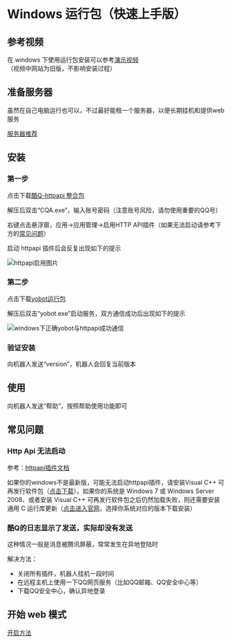 # Windows 运行包（快速上手版）

## 参考视频

在 windows 下使用运行包安装可以参考[演示视频](https://x.jingzhidh.com/3/Tutorial.mp4)  
（视频中网站为旧版，不影响安装过程）

## 准备服务器

虽然在自己电脑运行也可以，不过最好能租一个服务器，以便长期挂机和提供web服务

[服务器推荐](./server.md)

## 安装

### 第一步

点击下载[酷Q-httpapi 整合包](https://x.jingzhidh.com/CoolQ_With_Httpapi.7z)

解压后双击“CQA.exe”，输入账号密码（注意账号风险，请勿使用重要的QQ号）

右键点击悬浮窗，应用→应用管理→启用HTTP API插件（如果无法启动请参考下方的[常见问题](#http-api-%E6%97%A0%E6%B3%95%E5%90%AF%E5%8A%A8)）

启动 httpapi 插件后会反复出现如下的提示

![httpapi启用图片](https://x.jingzhidh.com/img/yobot/8ba6b840bab3ac25.jpg)

### 第二步

点击下载[yobot运行包](https://yuudi.github.io/yobot/v3/download-latest.html)

解压后双击“yobot.exe”启动服务，双方通信成功后出现如下的提示

![windows下正确yobot与httpapi成功通信](https://x.jingzhidh.com/img/yobot/8179fdd1e46690b2.jpg)

### 验证安装

向机器人发送“version”，机器人会回复当前版本

## 使用

向机器人发送“帮助”，按照帮助使用功能即可

## 常见问题

### Http Api 无法启动

参考：[httpapi插件文档](https://cqhttp.cc/docs/)

如果你的windows不是最新版，可能无法启动httpapi插件，请安装Visual C++ 可再发行软件包（[点击下载](https://aka.ms/vs/16/release/vc_redist.x86.exe)）。如果你的系统是 Windows 7 或 Windows Server 2008、或者安装 Visual C++ 可再发行软件包之后仍然加载失败，则还需要安装通用 C 运行库更新（[点击进入官网](https://support.microsoft.com/zh-cn/help/3118401/update-for-universal-c-runtime-in-windows)，选择你系统对应的版本下载安装）

### 酷Q的日志显示了发送，实际却没有发送

这种情况一般是消息被腾讯屏蔽，常常发生在异地登陆时

解决方法：

* 关闭所有插件，机器人挂机一段时间
* 在远程主机上使用一下QQ网页服务（比如QQ邮箱、QQ安全中心等）
* 下载QQ安全中心，确认异地登录

## 开始 web 模式

[开启方法](../usage/web-mode.md)
